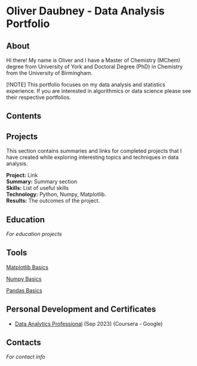 # Oliver Daubney - Data Analysis Portfolio

## About
Hi there! My name is Oliver and I have a Master of Chemistry (MChem) degree from University of York and Doctoral Degree (PhD) in Chemistry from the University of Birmingham.

[!NOTE] This portfolio focuses on my data analysis and statistics experience. If you are interested in algorithmics or data science please see their respective portfolios.

## Contents


## Projects
This section contains summaries and links for completed projects that I have created while exploring interesting topics and techniques in data analysis.

**Project:** Link <br>
**Summary:** Summary section <br>
**Skills:** List of useful skills <br>
**Technology:** Python, Numpy, Matplotlib. <br>
**Results:** The outcomes of the project. <br>

## Education
*For education projects*

## Tools
[Matplotlib Basics](https://github.com/OliverDaubney/tools/blob/eb7c15528162508ec052eac69fc5c1ac2d6ec9de/matplotlib_basics.ipynb)

[Numpy Basics](https://github.com/OliverDaubney/tools/blob/eb7c15528162508ec052eac69fc5c1ac2d6ec9de/numpy_basics.ipynb)

[Pandas Basics](https://github.com/OliverDaubney/tools/blob/eb7c15528162508ec052eac69fc5c1ac2d6ec9de/pandas_basics.ipynb)

## Personal Development and Certificates
- [Data Analytics Professional](https://github.com/OliverDaubney/data_analysis_portfolio/blob/main/data_analysis_certificates/Data_Analytics_Professional-Coursera_Google.pdf) (Sep 2023) (Coursera - Google)

## Contacts
*For contact info*